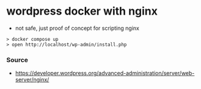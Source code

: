# wordpress docker with nginx

- not safe, just proof of concept for scripting nginx
```
> docker compose up
> open http://localhost/wp-admin/install.php
```

### Source
- https://developer.wordpress.org/advanced-administration/server/web-server/nginx/